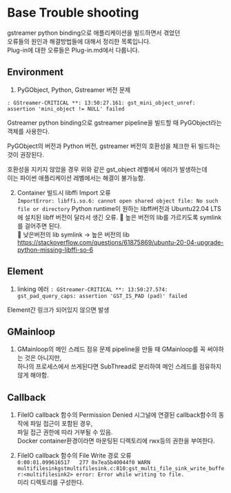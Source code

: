 # Base Trouble shooting
gstreamer python binding으로 애플리케이션을 빌드하면서 겪었던  
오류들의 원인과 해결방법들에 대해서 정리한 목록입니다.  
Plug-in에 대한 오류들은 Plug-in.md에서 다룹니다.

## Environment
1. PyGObject, Python, Gstreamer 버전 문제

`: GStreamer-CRITICAL **: 13:50:27.161: gst_mini_object_unref: assertion 'mini_object != NULL' failed`

Gstreamer python binding으로 gstreamer pipeline을 빌드할 때
PyGObject라는 객체를 사용한다.  

PyGObject의 버전과 Python 버전, gstreamer 버전의 호환성을 체크한 뒤
빌드하는 것이 권장된다.  

호환성을 지키지 않았을 경우 위와 같은 gst_object 레벨에서 에러가 발생하는데  
이는 파이썬 애플리케이션 레벨에서는 해결이 불가능함.

2. Container 빌드시 libffi Import 오류  
`ImportError: libffi.so.6: cannot open shared object file: No such file or directory`
Python runtime이 원하는 libffi버전과 Ubuntu22.04 LTS에 설치된 libff 버전이 달라서 생긴 오류.
🔖 높은 버전의 lib를 가르키도록 symlink를 걸어주면 된다.  
🔖 낮은버전의 lib symlink → 높은 버전의 lib  
https://stackoverflow.com/questions/61875869/ubuntu-20-04-upgrade-python-missing-libffi-so-6  


## Element 

1. linking 에러
`: GStreamer-CRITICAL **: 13:50:27.574: gst_pad_query_caps: assertion 'GST_IS_PAD (pad)' failed`

Element간 링크가 되어있지 않으면 발생


## GMainloop
1. GMainloop의 메인 스레드 점유 문제
pipeline을 만들 때 GMainloop를 꼭 써야하는 것은 아니지만,   
하나의 프로세스에서 쓰게된다면 SubThread로 분리하여 메인 스레드를 점유하지 않게 해야함.


## Callback
1. FileIO callback 함수의 Permission Denied
시그널에 연결된 callback함수의 동작에 파일 접근이 포함된 경우,  
파일 접근 권한에 따라 거부될 수 있음.  
Docker container환경이라면 마운팅된 디렉토리에 rwx등의 권한을 부여한다.

2. FileIO callback 함수의 File Write 경로 오류  
`0:00:01.099616517   277 0x7ea5b40044f0 WARN           multifilesinkgstmultifilesink.c:810:gst_multi_file_sink_write_buffer:<multifilesink2> error: Error while writing to file.`  
  미리 디렉토리를 구성한다.  
